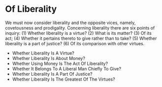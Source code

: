 # Of Liberality

We must now consider liberality and the opposite vices, namely, covetousness and prodigality.  Concerning liberality there are six points of inquiry:
(1) Whether liberality is a virtue?
(2) What is its matter?
(3) Of its act;
(4) Whether it pertains thereto to give rather than to take?
(5) Whether liberality is a part of justice?
(6) Of its comparison with other virtues.

* Whether Liberality Is A Virtue?
* Whether Liberality Is About Money?
* Whether Using Money Is The Act Of Liberality?
* Whether It Belongs To A Liberal Man Chiefly To Give?
* Whether Liberality Is A Part Of Justice?
* Whether Liberality Is The Greatest Of The Virtues?
